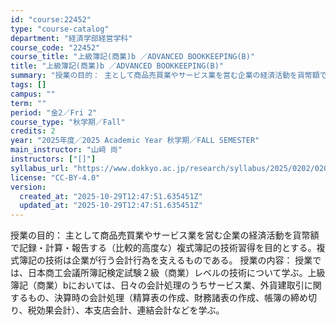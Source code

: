 ```yaml
---
id: "course:22452"
type: "course-catalog"
department: "経済学部経営学科"
course_code: "22452"
course_title: "上級簿記(商業)b ／ADVANCED BOOKKEEPING(B)"
title: "上級簿記(商業)b ／ADVANCED BOOKKEEPING(B)"
summary: "授業の目的： 主として商品売買業やサービス業を営む企業の経済活動を貨幣額で記録・計算・報告する（比較的高度な）複式簿記の技術習得を目的とする。複式簿記の技術は企業が行う会計行為を支えるものである。 授業の内容： 授業では、日本商工会議所簿記…"
tags: []
campus: ""
term: ""
period: "金2／Fri 2"
course_type: "秋学期／Fall"
credits: 2
year: "2025年度／2025 Academic Year 秋学期／FALL SEMESTER"
main_instructor: "山﨑 尚"
instructors: ["[]"]
syllabus_url: "https://www.dokkyo.ac.jp/research/syllabus/2025/0202/0202_22452_ja_JP.html"
license: "CC-BY-4.0"
version:
  created_at: "2025-10-29T12:47:51.635451Z"
  updated_at: "2025-10-29T12:47:51.635451Z"
---
```

授業の目的： 主として商品売買業やサービス業を営む企業の経済活動を貨幣額で記録・計算・報告する（比較的高度な）複式簿記の技術習得を目的とする。複式簿記の技術は企業が行う会計行為を支えるものである。 授業の内容： 授業では、日本商工会議所簿記検定試験２級（商業）レベルの技術について学ぶ。上級簿記（商業）bにおいては、日々の会計処理のうちサービス業、外貨建取引に関するもの、決算時の会計処理（精算表の作成、財務諸表の作成、帳簿の締め切り、税効果会計）、本支店会計、連結会計などを学ぶ。
